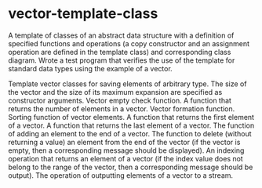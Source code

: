 # vector-template-class

A template of classes of an abstract data structure with a definition of specified functions and operations (a copy constructor and an assignment operation are defined in the template class) and
corresponding class diagram. Wrote a test program that verifies the use of the template for standard data types using the example of a vector.

Template vector classes for saving elements of arbitrary type. The size of the vector and the size of its maximum expansion
are specified as constructor arguments.
Vector empty check function.
A function that returns the number of elements in a vector.
Vector formation function.
Sorting function of vector elements.
A function that returns the first element of a vector.
A function that returns the last element of a vector.
The function of adding an element to the end of a vector.
The function to delete (without returning a value) an element from
the end of the vector (if the vector is empty, then a corresponding message should be displayed).
An indexing operation that returns an element of a vector (if the index value does not belong to the range of the vector, then a corresponding message should be output).
The operation of outputting elements of a vector to a stream.
